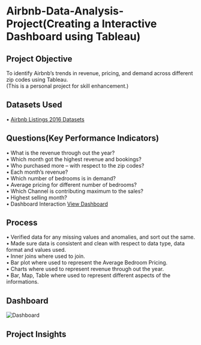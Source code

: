 # Airbnb-Data-Analysis-Project(Creating a Interactive Dashboard using Tableau)
## Project Objective
To identify Airbnb’s trends in revenue, pricing, and demand across different zip codes using Tableau.<br>(This is a personal project for skill enhancement.)
## Datasets Used
• <a href="https://www.kaggle.com/datasets/alexanderfreberg/airbnb-listings-2016-dataset?resource=download">Airbnb Listings 2016 Datasets</a>
## Questions(Key Performance Indicators)
•	What is the revenue through out the year?<br>
•	Which month got the highest revenue and bookings?<br>
•	Who purchased more – with respect to the zip codes?<br>
•	Each month’s revenue?<br>
•	Which number of bedrooms is in demand?<br>
•	Average pricing for different number of bedrooms?<br>
•	Which Channel is contributing maximum to the sales?<br>
•	Highest selling month?<br>
•	Dashboard Interaction <a href="https://github.com/shijubharathan1234/Airbnb-Data-Analysis-Dashboard-using-Tableau/blob/main/Dashboard.png"> View Dashboard </a><br>
## Process
•	Verified data for any missing values and anomalies, and sort out the same.<br>
•	Made sure data is consistent and clean with respect to data type, data format and values used.<br>
•	Inner joins where used to join.<br>
•	Bar plot where used to represent the Average Bedroom Pricing.<br>
•	Charts where used to represent revenue through out the year.<br>
•	Bar, Map, Table where used to represent different aspects of the informations.<br>
## Dashboard
![Dashboard](https://github.com/user-attachments/assets/6a46c496-eed3-4af5-a1e7-e4767bd148e2)
## Project Insights







